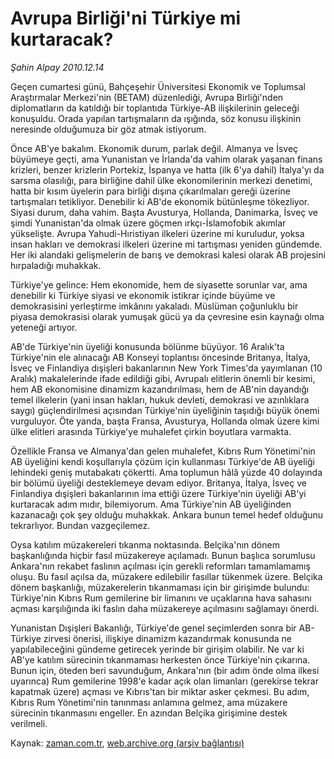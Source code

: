 # Avrupa Birliği'ni Türkiye mi kurtaracak?

*Şahin Alpay 2010.12.14*

<td class="columnist-detail">
<p>Geçen cumartesi günü, Bahçeşehir Üniversitesi Ekonomik ve Toplumsal Araştırmalar Merkezi'nin (BETAM) düzenlediği, Avrupa Birliği'nden diplomatların da katıldığı bir toplantıda Türkiye-AB ilişkilerinin geleceği konuşuldu. Orada yapılan tartışmaların da ışığında, söz konusu ilişkinin neresinde olduğumuza bir göz atmak istiyorum.</p>
<p>
<div id="haberMetinDiv">
<p> Önce AB'ye bakalım. Ekonomik durum, parlak değil. Almanya ve İsveç büyümeye geçti, ama Yunanistan ve İrlanda'da vahim olarak yaşanan finans krizleri, benzer krizlerin Portekiz, İspanya ve hatta (ilk 6'ya dahil) İtalya'yı da sarsma olasılığı, para birliğine dahil ülke ekonomilerinin merkezi denetimi, hatta bir kısım üyelerin para birliği dışına çıkarılmaları gereği üzerine tartışmaları tetikliyor. Denebilir ki AB'de ekonomik bütünleşme tökezliyor. Siyasi durum, daha vahim. Başta Avusturya, Hollanda, Danimarka, İsveç ve şimdi Yunanistan'da olmak üzere göçmen ırkçı-İslamofobik akımlar yükselişte. Avrupa Yahudi-Hıristiyan ilkeleri üzerine mi kuruludur, yoksa insan hakları ve demokrasi ilkeleri üzerine mi tartışması yeniden gündemde. Her iki alandaki gelişmelerin de barış ve demokrasi kalesi olarak AB projesini hırpaladığı muhakkak.
<p> Türkiye'ye gelince: Hem ekonomide, hem de siyasette sorunlar var, ama denebilir ki Türkiye siyasi ve ekonomik istikrar içinde büyüme ve demokrasisini yerleştirme imkânını yakaladı. Müslüman çoğunluklu bir piyasa demokrasisi olarak yumuşak gücü ya da çevresine esin kaynağı olma yeteneği artıyor.
<p> AB'de Türkiye'nin üyeliği konusunda bölünme büyüyor. 16 Aralık'ta Türkiye'nin ele alınacağı AB Konseyi toplantısı öncesinde Britanya, İtalya, İsveç ve Finlandiya dışişleri bakanlarının New York Times'da yayımlanan (10 Aralık) makalelerinde ifade edildiği gibi, Avrupalı elitlerin önemli bir kesimi, hem AB ekonomisine dinamizm kazandırılması, hem de AB'nin dayandığı temel ilkelerin (yani insan hakları, hukuk devleti, demokrasi ve azınlıklara saygı) güçlendirilmesi açısından Türkiye'nin üyeliğinin taşıdığı büyük önemi vurguluyor. Öte yanda, başta Fransa, Avusturya, Hollanda olmak üzere kimi ülke elitleri arasında Türkiye'ye muhalefet çirkin boyutlara varmakta.
<p> Özellikle Fransa ve Almanya'dan gelen muhalefet, Kıbrıs Rum Yönetimi'nin AB üyeliğini kendi koşullarıyla çözüm için kullanması Türkiye'de AB üyeliği lehindeki geniş mutabakatı çökertti. Ama toplumun hâlâ yüzde 40 dolayında bir bölümü üyeliği desteklemeye devam ediyor. Britanya, İtalya, İsveç ve Finlandiya dışişleri bakanlarının ima ettiği üzere Türkiye'nin üyeliği AB'yi kurtaracak adım mıdır, bilemiyorum. Ama Türkiye'nin AB üyeliğinden kazanacağı çok şey olduğu muhakkak. Ankara bunun temel hedef olduğunu tekrarlıyor. Bundan vazgeçilemez.
<p> Oysa katılım müzakereleri tıkanma noktasında. Belçika'nın dönem başkanlığında hiçbir fasıl müzakereye açılamadı. Bunun başlıca sorumlusu Ankara'nın rekabet faslının açılması için gerekli reformları tamamlamamış oluşu. Bu fasıl açılsa da, müzakere edilebilir fasıllar tükenmek üzere. Belçika dönem başkanlığı, müzakerelerin tıkanmaması için bir girişimde bulundu: Türkiye'nin Kıbrıs Rum gemilerine bir limanını ve uçaklarına hava sahasını açması karşılığında iki faslın daha müzakereye açılmasını sağlamayı önerdi.
<p> Yunanistan Dışişleri Bakanlığı, Türkiye'de genel seçimlerden sonra bir AB-Türkiye zirvesi önerisi, ilişkiye dinamizm kazandırmak konusunda ne yapılabileceğini gündeme getirecek yerinde bir girişim olabilir. Ne var ki AB'ye katılım sürecinin tıkanmaması herkesten önce Türkiye'nin çıkarına. Bunun için, öteden beri savunduğum, Ankara'nın (bir adım önde olma ilkesi uyarınca) Rum gemilerine 1998'e kadar açık olan limanları (gerekirse tekrar kapatmak üzere) açması ve Kıbrıs'tan bir miktar asker çekmesi. Bu adım, Kıbrıs Rum Yönetimi'nin tanınması anlamına gelmez, ama müzakere sürecinin tıkanmasını engeller. En azından Belçika girişimine destek verilmeli. </p></p></p></p></p></p></div>
</p>
<a href="http://web.archive.org/web/20101229024159/mailto:s.alpay@zaman.com.tr">
</a></td>

Kaynak: [zaman.com.tr](http://zaman.com.tr/yazar.do?yazino=1064934), [web.archive.org (arşiv bağlantısı)](http://web.archive.org/web/20101229024159/http://www.zaman.com.tr:80/yazar.do?yazino=1064934)
